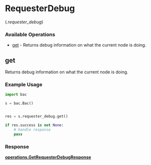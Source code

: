 # RequesterDebug
(*.requester_debug*)

### Available Operations

* [get](#get) - Returns debug information on what the current node is doing.

## get

Returns debug information on what the current node is doing.

### Example Usage

```python
import bac

s = bac.Bac()


res = s.requester_debug.get()

if res.success is not None:
    # handle response
    pass
```


### Response

**[operations.GetRequesterDebugResponse](../../models/operations/getrequesterdebugresponse.md)**


